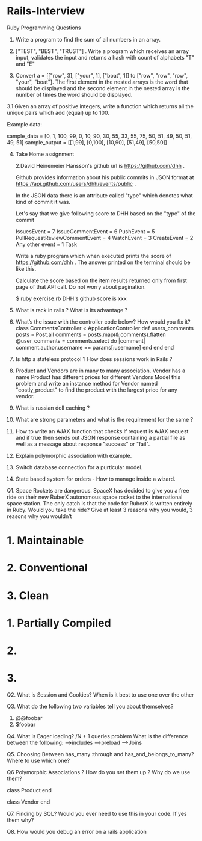 # Rails-Interview

Ruby Programming Questions 

1. Write a program to find the sum of all numbers in an array.

2. ["TEST", "BEST", "TRUST"] . Write a program which receives an array input, validates the input and returns a hash with count of alphabets "T" and "E"

3. Convert a = [["row", 3], ["your", 1], ["boat", 1]] to ["row", "row", "row", "your", "boat"]. The first element in the nested arrays is the word that should be displayed and the second element in the nested array is the number of times the word should be displayed.

3.1 Given an array of positive integers, write a function which returns all the unique pairs which add (equal) up to 100.

Example data:

sample_data = [0, 1, 100, 99, 0, 10, 90, 30, 55, 33, 55, 75, 50, 51, 49, 50, 51, 49, 51]
sample_output = [[1,99], [0,100], [10,90], [51,49], [50,50]]

  
4. Take Home assignment

	2.David Heinemeier Hansson's github url is https://github.com/dhh .

	Github provides information about his public commits in JSON format at https://api.github.com/users/dhh/events/public .

	In the JSON data there is an attribute called "type" which denotes what kind of commit it was.

	Let's say that we give following score to DHH based on the "type" of the commit

	IssuesEvent = 7
	IssueCommentEvent = 6
	PushEvent = 5
	PullRequestReviewCommentEvent = 4
	WatchEvent = 3
	CreateEvent = 2
	Any other event = 1
	Task

	Write a ruby program which when executed prints the score of https://github.com/dhh . The answer printed on the terminal should be like this.

	Calculate the score based on the item results returned only from first page of that API call. Do not worry about pagination.

	$ ruby exercise.rb
	DHH's github score is xxx


1. What is rack in rails ? What is its advantage ?

2. What’s the issue with the controller code below? How would you fix it?
	class CommentsController < ApplicationController
	  def users_comments
	    posts = Post.all
	    comments = posts.map(&:comments).flatten
	    @user_comments = comments.select do |comment|
	      comment.author.username == params[:username]
	    end
	  end
	end

3. Is http a stateless protocol ? How does sessions work in Rails ?

4. Product and Vendors are in many to many association. Vendor has a name
   Product has different prices for different Vendors
   Model this problem and write an instance method for Vendor  named "costly_product" to 
   find the product with the largest price for any vendor. 

5. What is russian doll caching ?

6. What are strong parameters and what is the requirement for the same ?

7. How to write an AJAX function that checks if request is AJAX request and if true then sends out JSON response containing a partial file as well as a message about response "success" or "fail".

8. Explain polymorphic association with example.

9. Switch database connection for a purticular model.

10. State based system for orders - How to manage inside a wizard.

Q1. Space Rockets are dangerous. SpaceX has decided to give you a free ride on their new RuberX autonomous space rocket to the international space station. The only catch is that the code for RuberX is written entirely in Ruby. Would you take the ride? Give at least 3 reasons why you would, 3 reasons why you wouldn’t

# 1. Maintainable
# 2. Conventional
# 3. Clean 
#
# 1. Partially Compiled 
# 2. 
# 3.



Q2. What is Session and Cookies? When is it best to use one over the other



Q3. What do the following two variables tell you about themselves?

1. @@foobar
2. $foobar






Q4. What is Eager loading? /N + 1 queries problem
What is the difference between the following:
   ——>includes
   ——>preload
   ——>Joins
   
   
   
   
   
 Q5. Choosing Between has_many :through and has_and_belongs_to_many? Where to use which one?




Q6 Polymorphic Associations ? How do you set them up ? Why do we use them?


class Product
end

class Vendor
end




Q7. Finding by SQL? Would you ever need to use this in your code. If yes them why?


Q8. How would you debug an error on a rails application
